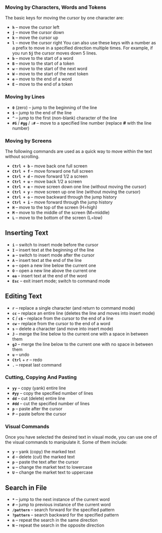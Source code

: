
### Moving by Characters, Words and Tokens
The basic keys for moving the cursor by one character are:
-   **`h`** – move the cursor left
-   **`j`** – move the cursor down
-   **`k`** – move the cursor up
-   **`l`** – move the cursor right
You can also use these keys with a number as a prefix to move 
in a specified direction multiple times.
For example, if you run **`5j`** the cursor moves down 5 lines.
-   **`b`** – move to the start of a word
-   **`B`** – move to the start of a token
-   **`w`** – move to the start of the next word
-   **`W`** – move to the start of the next token
-   **`e`** – move to the end of a word
-   **`E`** – move to the end of a token
### Moving by Lines
-   **`0`** (zero) – jump to the beginning of the line
-   **`$`** – jump to the end of the line
-   **`^`** – jump to the first (non-blank) character of the line
-   **`#G`** / **`#gg`** / **`:#`** – move to a specified line number (replace **#** with the line number)
### Moving by Screens
The following commands are used as a quick way to move within the text
without scrolling.
-   **`Ctrl + b`** – move back one full screen
-   **`Ctrl + f`** – move forward one full screen
-   **`Ctrl + d`** – move forward 1/2 a screen
-   **`Ctrl + u`** – move back 1/2 a screen
-   **`Ctrl + e`** – move screen down one line (without moving the cursor)
-   **`Ctrl + y`** – move screen up one line (without moving the cursor)
-   **`Ctrl + o`** – move backward through the jump history
-   **`Ctrl + i`** – move forward through the jump history
-   **`H`** – move to the top of the screen (H=high)
-   **`M`** – move to the middle of the screen (M=middle)
-   **`L`** – move to the bottom of the screen (L=low)





## Inserting Text
-   **`i`** – switch to insert mode before the cursor
-   **`I`** – insert text at the beginning of the line
-   **`a`** – switch to insert mode after the cursor
-   **`A`** – insert text at the end of the line
-   **`o`** – open a new line below the current one
-   **`O`** – open a new line above the current one
-   **`ea`** – insert text at the end of the word
-   **`Esc`** – exit insert mode; switch to command mode
## Editing Text
-   **`r`** – replace a single character (and return to command mode)
-   **`cc`** – replace an entire line (deletes the line and moves into insert mode)
-   **`C`** / **`c$`** – replace from the cursor to the end of a line
-   **`cw`** – replace from the cursor to the end of a word
-   **`s`** – delete a character (and move into insert mode)
-   **`J`** – merge the line below to the current one with a space in between them
-   **`gJ`** – merge the line below to the current one with no space in between them
-   **`u`** – undo
-   **`Ctrl`** + **`r`** – redo
-   **`.`** – repeat last command
### Cutting, Copying And Pasting

-   **`yy`** – copy (yank) entire line
-   **`#yy`** – copy the specified number of lines
-   **`dd`** – cut (delete) entire line
-   **`#dd`** – cut the specified number of lines
-   **`p`** – paste after the cursor
-   **`P`** – paste before the cursor


















### Visual Commands
Once you have selected the desired text in visual mode,
you can use one of the visual commands to manipulate it.
Some of them include:
-   **`y`** – yank (copy) the marked text
-   **`d`** – delete (cut) the marked text
-   **`p`** – paste the text after the cursor
-   **`u`** – change the market text to lowercase
-   **`U`** – change the market text to uppercase








## Search in File
-   **`*`** – jump to the next instance of the current word
-   **`#`** – jump to previous instance of the current word
-   **`/pattern`** – search forward for the specified pattern
-   **`?pattern`** – search backward for the specified pattern
-   **`n`** – repeat the search in the same direction
-   **`N`** – repeat the search in the opposite direction







